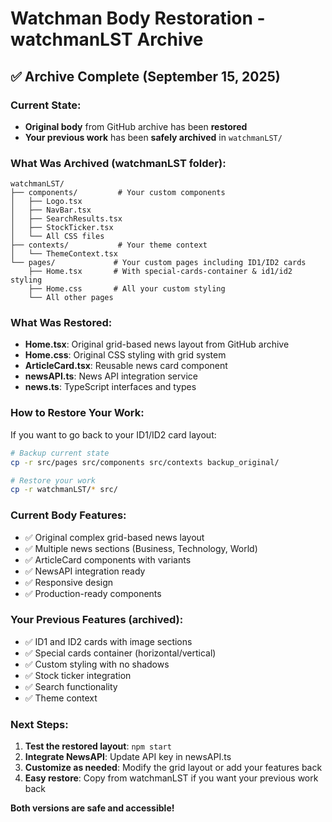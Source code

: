 # Watchman Body Restoration - watchmanLST Archive

## ✅ **Archive Complete (September 15, 2025)**

### **Current State:**

- **Original body** from GitHub archive has been **restored**
- **Your previous work** has been **safely archived** in `watchmanLST/`

### **What Was Archived (watchmanLST folder):**

```
watchmanLST/
├── components/         # Your custom components
│   ├── Logo.tsx
│   ├── NavBar.tsx
│   ├── SearchResults.tsx
│   ├── StockTicker.tsx
│   └── All CSS files
├── contexts/           # Your theme context
│   └── ThemeContext.tsx
└── pages/             # Your custom pages including ID1/ID2 cards
    ├── Home.tsx       # With special-cards-container & id1/id2 styling
    ├── Home.css       # All your custom styling
    └── All other pages
```

### **What Was Restored:**

- **Home.tsx**: Original grid-based news layout from GitHub archive
- **Home.css**: Original CSS styling with grid system
- **ArticleCard.tsx**: Reusable news card component
- **newsAPI.ts**: News API integration service
- **news.ts**: TypeScript interfaces and types

### **How to Restore Your Work:**

If you want to go back to your ID1/ID2 card layout:

```bash
# Backup current state
cp -r src/pages src/components src/contexts backup_original/

# Restore your work
cp -r watchmanLST/* src/
```

### **Current Body Features:**

- ✅ Original complex grid-based news layout
- ✅ Multiple news sections (Business, Technology, World)
- ✅ ArticleCard components with variants
- ✅ NewsAPI integration ready
- ✅ Responsive design
- ✅ Production-ready components

### **Your Previous Features (archived):**

- ✅ ID1 and ID2 cards with image sections
- ✅ Special cards container (horizontal/vertical)
- ✅ Custom styling with no shadows
- ✅ Stock ticker integration
- ✅ Search functionality
- ✅ Theme context

### **Next Steps:**

1. **Test the restored layout**: `npm start`
2. **Integrate NewsAPI**: Update API key in newsAPI.ts
3. **Customize as needed**: Modify the grid layout or add your features back
4. **Easy restore**: Copy from watchmanLST if you want your previous work back

**Both versions are safe and accessible!**
